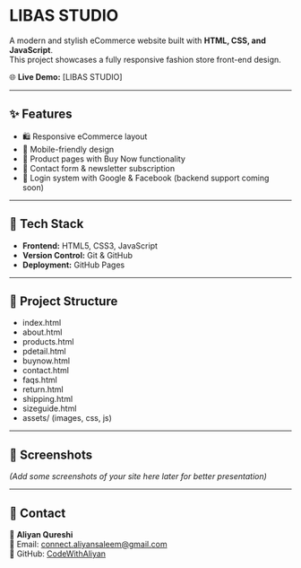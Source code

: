 # LIBAS STUDIO

A modern and stylish eCommerce website built with **HTML, CSS, and JavaScript**.  
This project showcases a fully responsive fashion store front-end design.

🌐 **Live Demo:** [LIBAS STUDIO]

---

## ✨ Features

- 🛍️ Responsive eCommerce layout  
- 📱 Mobile-friendly design  
- 🛒 Product pages with Buy Now functionality  
- 📧 Contact form & newsletter subscription  
- 🔐 Login system with Google & Facebook (backend support coming soon)  

---

## 🚀 Tech Stack

- **Frontend:** HTML5, CSS3, JavaScript  
- **Version Control:** Git & GitHub  
- **Deployment:** GitHub Pages  

---

## 📂 Project Structure

- index.html  
- about.html  
- products.html  
- pdetail.html  
- buynow.html  
- contact.html  
- faqs.html  
- return.html  
- shipping.html  
- sizeguide.html  
- assets/ (images, css, js)






---

## 📸 Screenshots

*(Add some screenshots of your site here later for better presentation)*

---

## 📧 Contact

👤 **Aliyan Qureshi**  
📩 Email: connect.aliyansaleem@gmail.com  
🔗 GitHub: [CodeWithAliyan](https://github.com/CodeWithAliyan)  

